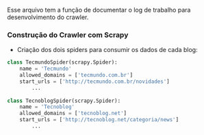 Esse arquivo tem a função de documentar o log de trabalho para desenvolvimento do crawler.

### Construção do Crawler com Scrapy

- Criação dos dois spiders para consumir os dados de cada blog:
```python
class TecmundoSpider(scrapy.Spider):
	name = 'Tecmundo'
	allowed_domains = ['tecmundo.com.br']
	start_urls = ['http://tecmundo.com.br/novidades']
        ...
        
class TecnoblogSpider(scrapy.Spider):
	name = 'Tecnoblog'
	allowed_domains = ['tecnoblog.net']
	start_urls = ['http://tecnoblog.net/categoria/news']
        ...
```